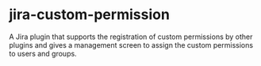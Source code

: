 # jira-custom-permission
A Jira plugin that supports the registration of custom permissions by other plugins and gives a management screen to assign the custom permissions to users and groups.
